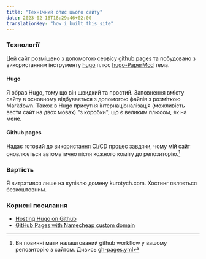 ```yaml
---
title: "Технічний опис цього сайту"
date: 2023-02-16T18:29:46+02:00
translationKey: "how_i_built_this_site" 
---
```


### Технології

Цей сайт розміщено з допомогою сервісу [github pages](https://pages.github.com/) та побудовано з використанням інструменту [hugo](https://gohugo.io/) плюс [hugo-PaperMod](https://github.com/adityatelange/hugo-PaperMod) тема.  


#### Hugo

Я обрав Hugo, тому що він швидкий та простий. Заповнення вмісту сайту в основному 
відбувається з допомогою файлів з розміткою Markdown.
Також в Hugo присутня інтернаціоналізація (можливість вести сайт на двох мовах) "з коробки",
що є великим плюсом, як на мене.

#### Github pages
Надає готовий до використання CI/CD процес завдяки, чому мій
сайт оновлюється автоматично після кожного коміту до репозиторію.[^1]


### Вартість
Я витратився лише на купівлю домену kurotych.com.
Хостинг являється безкоштовним.

### Корисні посилання

- [Hosting Hugo on Github](https://gohugo.io/hosting-and-deployment/hosting-on-github/)
- [GitHub Pages with Namecheap custom domain ](https://gist.github.com/plembo/84f80c920bb5ac6f19e53fe6f8db1ff7)

[^1]: Ви повинні мати налаштований github workflow у вашому репозиторію з сайтом. Дивись [gh-pages.yml](https://github.com/kurotych/kurotych.github.io/blob/main/.github/workflows/gh-pages.yml)
